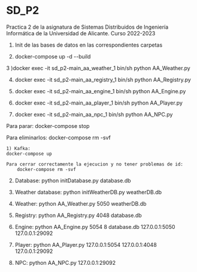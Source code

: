 # SD_P2
Practica 2 de la asignatura de Sistemas Distribuidos de Ingeniería Informática de la Universidad de Alicante. Curso 2022-2023
	
1) Init de las bases de datos en las correspondientes carpetas	
	
2) docker-compose up -d --build


3 )docker exec -it sd_p2-main_aa_weather_1 bin/sh
	python AA_Weather.py
	
4) docker exec -it sd_p2-main_aa_registry_1 bin/sh
	python AA_Registry.py
	
5) docker exec -it sd_p2-main_aa_engine_1 bin/sh
	python AA_Engine.py
	
6) docker exec -it sd_p2-main_aa_player_1 bin/sh
	python AA_Player.py
	

7) docker exec -it sd_p2-main_aa_npc_1 bin/sh
	python AA_NPC.py


Para parar:
	docker-compose stop

Para eliminarlos:
	docker-compose rm -svf
	
	
	
	
	
	
	
	
	
	
	
	
	
	
	
	
	
	
	
	
	1) Kafka:
	docker-compose up
	
	Para cerrar correctamente la ejecucion y no tener problemas de id:
		docker-compose rm -svf

2) Database:
	python initDatabase.py database.db

3) Weather database:
	python initWeatherDB.py weatherDB.db

3) Weather:
	python AA_Weather.py 5050 weatherDB.db

4) Registry:
	python AA_Registry.py 4048 database.db

5) Engine:
	python AA_Engine.py 5054 8 database.db 127.0.0.1:5050 127.0.0.1:29092


6) Player:
	python AA_Player.py 127.0.0.1:5054 127.0.0.1:4048 127.0.0.1:29092
	

7) NPC:
	python AA_NPC.py 127.0.0.1:29092
